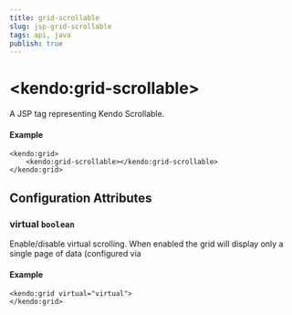 ```yaml
---
title: grid-scrollable
slug: jsp-grid-scrollable
tags: api, java
publish: true
---
```


# \<kendo:grid-scrollable\>
A JSP tag representing Kendo Scrollable.

#### Example
    <kendo:grid>
        <kendo:grid-scrollable></kendo:grid-scrollable>
    </kendo:grid>


## Configuration Attributes


### virtual `boolean`

Enable/disable virtual scrolling. When enabled the grid will display only a single page of data (configured via

#### Example
    <kendo:grid virtual="virtual">
    </kendo:grid>


